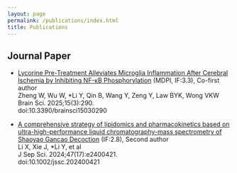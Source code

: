 ```yaml
---
layout: page
permalink: /publications/index.html
title: Publications
---
```


## Journal Paper

- [Lycorine Pre-Treatment Alleviates Microglia Inflammation After Cerebral Ischemia by Inhibiting NF-κB Phosphorylation](https://pubmed.ncbi.nlm.nih.gov/40149811/) (MDPI, IF:3.3), Co-first author<br>Zheng W, Wu W, *Li Y, Qin B, Wang Y, Zeng Y, Law BYK, Wong VKW<br>Brain Sci. 2025;15(3):290.<br>doi:10.3390/brainsci15030290

- [A comprehensive strategy of lipidomics and pharmacokinetics based on ultra-high-performance liquid chromatography-mass spectrometry of Shaoyao Gancao Decoction](https://pubmed.ncbi.nlm.nih.gov/39215583/) (IF:2.8), Second author<br>Li X, Xie J, *Li Y, et al<br>J Sep Sci. 2024;47(17):e2400421.<br>doi:10.1002/jssc.202400421

  <br>

<br>